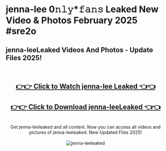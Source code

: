 # jenna-lee 0𝚗𝚕𝚢*𝚏𝚊𝚗𝚜 Leaked New Video & Photos February 2025 #sre2o

<h2>jenna-leeLeaked Videos And Photos - Update Files 2025!</h2>
<br>
<div align="center">
<h2><a href="https://mediaupload.pro?title=jenna-lee&ref=11F" rel="nofollow">👉👉 Click to Watch jenna-lee Leaked 👈👈</a></h2>
<h2><a href="https://mediaupload.pro?title=jenna-lee&ref=11F" rel="nofollow">👉👉 Click to Download jenna-leeLeaked 👈👈</a></h2>
<br>
Get jenna-leeleaked and all content. Now you can access all videos and pictures of jenna-leeleaked. New Updated Files 2025!
<br>
<br>
<a href="https://mediaupload.pro?title=jenna-lee&ref=11F" rel="nofollow" data-target="animated-image.originalLink"><img src="https://i.ibb.co/Gkj2r4b/banner.png" alt="jenna-leeleaked" style="max-width: 100%; display: inline-block;" data-target="animated-image.originalImage"></a>
</div>
<br>

